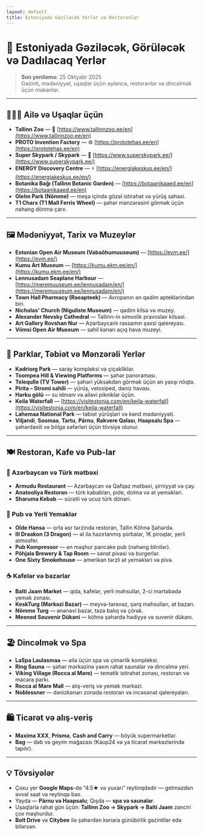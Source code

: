 ```yaml
---
layout: default
title: Estoniyada Gəziləcək Yerlər və Restoranlar
---
```


# 🌿 Estoniyada Gəziləcək, Görüləcək və Dadılacaq Yerlər

> **Son yeniləmə:** 25 Oktyabr 2025  
> Gəzinti, mədəniyyət, uşaqlar üçün əyləncə, restoranlar və dincəlmək üçün məkanlar.

---

## 👨‍👩‍👧 Ailə və Uşaqlar üçün

- **Tallinn Zoo** — 🦓 [https://www.tallinnzoo.ee/en](https://www.tallinnzoo.ee/en)
- **PROTO Invention Factory** — ⚙️ [https://prototehas.ee/en](https://prototehas.ee/en)
- **Super Skypark / Skypark** — 🧒 [https://www.superskypark.ee/](https://www.superskypark.ee/)
- **ENERGY Discovery Centre** — ⚡ [https://energiakeskus.ee/en/](https://energiakeskus.ee/en/)
- **Botanika Bağı (Tallinn Botanic Garden)** — [https://botaanikaaed.ee/en](https://botaanikaaed.ee/en)
- **Glehn Park (Nõmme)** — meşə içində gözəl istirahət və yürüş sahəsi.
- **T1 Charx (T1 Mall Ferris Wheel)** — şəhər mənzərəsini görmək üçün nəhəng dönmə çarx.

---

## 🖼️ Mədəniyyət, Tarix və Muzeylər

- **Estonian Open Air Museum (Vabaõhumuuseum)** — [https://evm.ee/](https://evm.ee/)
- **Kumu Art Museum** — [https://kumu.ekm.ee/en/](https://kumu.ekm.ee/en/)
- **Lennusadam Seaplane Harbour** — [https://meremuuseum.ee/lennusadam/en/](https://meremuuseum.ee/lennusadam/en/)
- **Town Hall Pharmacy (Raeapteek)** — Avropanın ən qədim apteklərindən biri.
- **Nicholas' Church (Niguliste Museum)** — qədim kilsə və muzey.
- **Alexander Nevsky Cathedral** — Tallinn-in simvolik pravoslav kilsəsi.
- **Art Gallery Rovshan Nur** — Azərbaycanlı rəssamın şəxsi qalereyası.
- **Viimsi Open Air Museum** — sahil kənarı açıq hava muzeyi.

---

## 🌳 Parklar, Təbiət və Mənzərəli Yerlər

- **Kadriorg Park** — saray kompleksi və çiçəkliklər.
- **Toompea Hill & Viewing Platforms** — şəhər panoraması.
- **Telequlle (TV Tower)** — şəhəri yüksəkdən görmək üçün ən yaxşı nöqtə.
- **Pirita – Stromi sahili** — yürüş, velosiped, dəniz havası.
- **Harku gölü** — su idmanı və ailəvi pikniklər üçün.
- **Keila Waterfall** — [https://visitestonia.com/en/keila-waterfall](https://visitestonia.com/en/keila-waterfall)
- **Lahemaa National Park** — təbiət yürüşləri və kənd mədəniyyəti.
- **Viljandi**, **Soomaa**, **Tartu**, **Pärnu**, **Rakvere Qalası**, **Haapsalu Spa** — şəhərdaxili və bölgə səfərləri üçün tövsiyə olunur.

---

## 🍽️ Restoran, Kafe və Pub-lar

### 🧿 Azərbaycan və Türk mətbəxi
- **Armudu Restaurant** — Azərbaycan və Qafqaz mətbəxi, şirniyyat və çay.
- **Anatooliya Restoran** — türk kababları, pide, dolma və ət yeməkləri.
- **Sharuma Kebab** — sürətli və ucuz türk dönəri.

### 🍺 Pub və Yerli Yeməklər
- **Olde Hansa** — orta əsr tərzində restoran, Tallin Köhnə Şəhərdə.
- **III Draakon (3 Dragon)** — əl ilə hazırlanmış şorbalar, 1€ piroqlar, yerli atmosfer.
- **Pub Kompressor** — ən məşhur pancake pub (nəhəng blinilər).
- **Põhjala Brewery & Tap Room** — sənət pivəsi və burgerlər.
- **One Sixty Smokehouse** — amerikan tərzli ət yeməkləri və pivə.

### ☕ Kafelər və bazarlar
- **Balti Jaam Market** — qida, kafelər, yerli məhsullar, 2-ci mərtəbədə yemək zonası.
- **KeskTurg (Mərkəzi Bazar)** — meyvə-tərəvəz, şərq məhsulları, ət bazarı.
- **Nõmme Turg** — ənənəvi bazar, təzə balıq və çörək.
- **Meened Souvenir Dükani** — köhnə şəhərdə hədiyyə və suvenir dükanı.

---

## 🏖️ Dincəlmək və Spa

- **LaSpa Laulasmaa** — ailə üçün spa və çimərlik kompleksi.
- **Ring Sauna** — şəhər mərkəzinə yaxın rahat saunalar və dincəlmə yeri.
- **Viking Village (Rocca al Mare)** — tematik istirahət zonası, restoran və macəra parkı.
- **Rocca al Mare Mall** — alış-veriş və yemək mərkəzi.
- **Noblessner** — dənizkənarı zonada restoran və incəsənət qalereyaları.

---

## 🛍️ Ticarət və alış-veriş

- **Maxima XXX**, **Prisma**, **Cash and Carry** — böyük supermarketlər.
- **Bag** — dəb və geyim mağazası (Kaup24 və ya ticarət mərkəzlərində tapılır).

---

## 💡 Tövsiyələr
- Çoxu yer **Google Maps**-də “4.5★ və yuxarı” reytinqdədir — getməzdən əvvəl saat və reytinqə bax.
- Yayda — **Pärnu və Haapsalu**; Qışda — **spa və saunalar**.
- Uşaqlarla rahat gün üçün: **Tallinn Zoo → Skypark → Balti Jaam** zənciri çox məşhurdur.
- **Bolt Drive** və **Citybee** ilə şəhərdən kənara günübirlik gəzintilər edə bilərsən.
